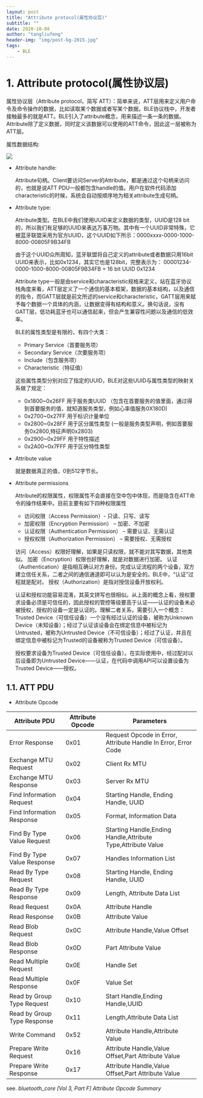 ```yaml
---
layout: post
title: "Attribute protocol(属性协议层)"
subtitle: ""
date: 2020-10-08
author: "tangliufeng"
header-img: "img/post-bg-2015.jpg"
tags: 
    - BLE
---
```



# 1. Attribute protocol(属性协议层)

属性协议层（Attribute protocol，简写 ATT）：简单来说，ATT层用来定义用户命令及命令操作的数据，比如读取某个数据或者写某个数据。BLE协议栈中，开发者接触最多的就是ATT。BLE引入了attribute概念，用来描述一条一条的数据。Attribute除了定义数据，同时定义该数据可以使用的ATT命令，因此这一层被称为ATT层。

属性数据结构:

![](https://pic2.zhimg.com/80/v2-e1880a763a065c14b10dfb2845fcb107_720w.jpg)

- Attribute handle: 

  Attribute句柄。Client要访问Server的Attribute，都是通过这个句柄来访问的，也就是说ATT PDU一般都包含handle的值。用户在软件代码添加characteristic的时候，系统会自动按顺序地为相关attribute生成句柄。

- Attribute type:

  Attribute类型。在BLE中我们使用UUID来定义数据的类型，UUID是128 bit的，所以我们有足够的UUID来表达万事万物。其中有一个UUID非常特殊，它被蓝牙联盟采用为官方UUID，这个UUID如下所示：0000xxxx-0000-1000-8000-00805F9B34FB

  由于这个UUID众所周知，蓝牙联盟将自己定义的attribute或者数据只用16bit UUID来表示，比如0x1234，其实它也是128bit，完整表示为：
  00001234-0000-1000-8000-00805F9B34FB = 16 bit UUID 0x1234

  Attribute type一般是由service和characteristic规格来定义，站在蓝牙协议栈角度来看，ATT层定义了一个通信的基本框架，数据的基本结构，以及通信的指令，而GATT层就是前文所述的service和characteristic，GATT层用来赋予每个数据一个具体的内涵，让数据变得有结构和意义。换句话说，没有GATT层，低功耗蓝牙也可以通信起来，但会产生兼容性问题以及通信的低效率。

  BLE的属性类型是有限的，有四个大类：

  - Primary Service（首要服务项）
  - Secondary Service（次要服务项）
  - Include（包含服务项）
  - Characteristic（特征值）

  这些属性类型分别对应了指定的UUID，BLE对这些UUID与属性类型的映射关系做了规定：

  - 0x1800~0x26FF 用于服务类UUID    （包含在首要服务的值里面，通过得到首要服务的值，就知道服务类型，例如心率值服务0X180D)
  - 0x2700~0x27FF 用于标识计量单位  
  - 0x2800~0x28FF 用于区分属性类型    (一般是服务类型声明，例如首要服务0x2800,特征声明0x2803)
  - 0x2900~0x29FF 用于特性描述
  - 0x2A00~0x7FFF 用于区分特性类型

- Attribute value

  就是数据真正的值，0到512字节长。

- Attribute permissions
  
  Attribute的权限属性，权限属性不会直接在空中包中体现，而是隐含在ATT命令的操作结果中。目前主要有如下四种权限属性
  
  - 访问权限（Access Permission）- 只读、只写、读写
  - 加密权限（Encryption Permission） – 加密、不加密
  - 认证权限（Authentication Permission） – 需要认证、无需认证
  - 授权权限（Authorization Permission） – 需要授权、无需授权

  访问（Access）权限好理解，如果是只读权限，就不能对其写数据，其他类似。
  加密（Encryption）权限也好理解，就是对数据进行加密。
  认证（Authentication）是指相互确认对方身份。完成认证流程的两个设备，双方建立信任关系，二者之间的通信通道即可以认为是安全的。BLE中，“认证”过程就是配对。
  授权（Authorization）是指对授信设备开放权利。

  认证和授权功能容易混淆，其英文拼写也很相似。从上面的概念上看，授权要求设备必须是可信任的，因此授权的管控等级要高于认证——认证的设备未必被授权，授权的设备一定是认证的。理解二者关系，需要引入一个概念：Trusted Device（可信任设备）一个没有经过认证的设备，被称为Unknown Device（未知设备）；经过了认证该设备会在绑定信息中被标记为Untrusted，被称为Untrusted Device（不可信设备）；经过了认证，并且在绑定信息中被标记为Trusted的设备被称为Trusted Device（可信设备）。

  授权要求设备为Trusted Device（可信任设备）。在实际使用中，经过配对以后设备即为Untrusted Device——认证，在代码中调用API可以设置设备为Trusted Device——授权。

## 1.1. ATT PDU

- Attribute Opcode

| Attribute PDU               | Attribute Opcode | Parameters                                                     |
| --------------------------- | ---------------- | -------------------------------------------------------------- |
| Error Response              | 0x01             | Request Opcode in Error, Attribute Handle In Error, Error Code |
| Exchange MTU Request        | 0x02             | Client Rx MTU                                                  |
| Exchange MTU Response       | 0x03             | Server Rx MTU                                                  |
| Find Information Request    | 0x04             | Starting Handle, Ending Handle, UUID                           |
| Find Information Response   | 0x05             | Format, Information Data                                       |
| Find By Type Value Request  | 0x06             | Starting Handle,Ending Handle,Attribute Type,Attribute Value   |
| Find By Type Value Response | 0x07             | Handles Information List                                       |
| Read By Type Request        | 0x08             | Starting Handle, Ending Handle, UUID                           |
| Read By Type Response       | 0x09             | Length, Attribute Data List                                    |
| Read Request                | 0x0A             | Attribute Handle                                               |
| Read Response               | 0x0B             | Attribute Value                                                |
| Read Blob Request           | 0x0C             | Attribute Handle,Value Offset                                  |
| Read Blob Response          | 0x0D             | Part Attribute Value                                           |
| Read Multiple Request       | 0x0E             | Handle Set                                                     |
| Read Multiple Response      | 0x0F             | Value Set                                                      |
| Read by Group Type Request  | 0x10             | Start Handle,Ending Handle,UUID                                |
| Read by Group Type Response | 0x11             | Length,Attribute Data List                                     |
| Write Command               | 0x52             | Attribute Handle,Attribute Value                               |
| Prepare Write Request       | 0x16             | Attribute Handle,Value Offset,Part Attribute Value             |
| Prepare Write Response      | 0x17             | Attribute Handle,Value Offset,Part Attribute Value             |


see. _bluetooth_core [Vol 3, Part F] Attribute Opcode Summary_
